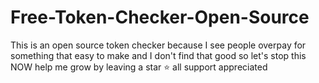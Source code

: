# Free-Token-Checker-Open-Source
This is an open source token checker because I see people overpay for something that easy to make and I don't find that good so let's stop this NOW help me grow by leaving a star ⭐ all support appreciated

